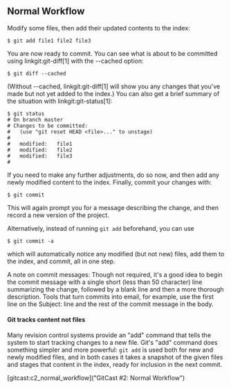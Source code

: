 ## Normal Workflow ##

Modify some files, then add their updated contents to the index:

    $ git add file1 file2 file3

You are now ready to commit.  You can see what is about to be committed
using linkgit:git-diff[1] with the --cached option:

    $ git diff --cached

(Without --cached, linkgit:git-diff[1] will show you any changes that
you've made but not yet added to the index.)  You can also get a brief
summary of the situation with linkgit:git-status[1]:

    $ git status
    # On branch master
    # Changes to be committed:
    #   (use "git reset HEAD <file>..." to unstage)
    #
    #	modified:   file1
    #	modified:   file2
    #	modified:   file3
    #

If you need to make any further adjustments, do so now, and then add any
newly modified content to the index.  Finally, commit your changes with:

    $ git commit

This will again prompt you for a message describing the change, and then
record a new version of the project.

Alternatively, instead of running `git add` beforehand, you can use

    $ git commit -a
    
which will automatically notice any modified (but not new) files, add
them to the index, and commit, all in one step.

A note on commit messages: Though not required, it's a good idea to
begin the commit message with a single short (less than 50 character)
line summarizing the change, followed by a blank line and then a more
thorough description.  Tools that turn commits into email, for
example, use the first line on the Subject: line and the rest of the
commit message in the body.


#### Git tracks content not files ####

Many revision control systems provide an "add" command that tells the
system to start tracking changes to a new file.  Git's "add" command
does something simpler and more powerful: `git add` is used both for new
and newly modified files, and in both cases it takes a snapshot of the
given files and stages that content in the index, ready for inclusion in
the next commit.

[gitcast:c2_normal_workflow]("GitCast #2: Normal Workflow")
